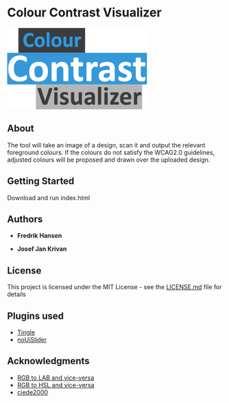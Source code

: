 # Colour Contrast Visualizer
<img src="https://github.com/fhansen1/colour-contrast/blob/master/img/logo.png?raw=true" title="Colour contrast visualizer" alt="Logo">

## About

The tool will take an image of a design, scan it and output the relevant foreground colours. If the colours do not satisfy the WCAG2.0 guidelines, adjusted colours will be proposed and drawn over the uploaded design.

## Getting Started

Download and run index.html

## Authors

* **Fredrik Hansen** 

* **Josef Jan Krivan** 
## License

This project is licensed under the MIT License - see the [LICENSE.md](LICENSE.md) file for details

## Plugins used

* <a href="https://robinparisi.github.io/tingle/">Tingle</a>
* <a href="https://refreshless.com/nouislider/">noUiSlider</a>

## Acknowledgments

* <a href="https://github.com/antimatter15/rgb-lab">RGB to LAB and vice-versa</a>
* <a href="https://gist.github.com/mjackson/5311256">RGB to HSL and vice-versa</a>
* <a href="https://github.com/markusn/color-diff/blob/master/lib/diff.js">ciede2000</a>

